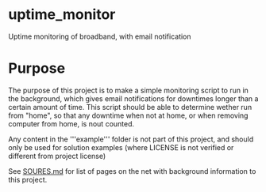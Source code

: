 # uptime_monitor
Uptime monitoring of broadband, with email notification

# Purpose
The purpose of this project is to make a simple monitoring script to run in the background, which gives email notifications for downtimes longer than a certain amount of time. This script should be able to determine wether run from "home", so that any downtime when not at home, or when removing computer from home, is nout counted.

Any content in the '''example''' folder is not part of this project, and should only be used for solution examples (where LICENSE is not verified or different from project license)

See [SOURES.md](SOURCES.md) for list of pages on the net with background information to this project.
